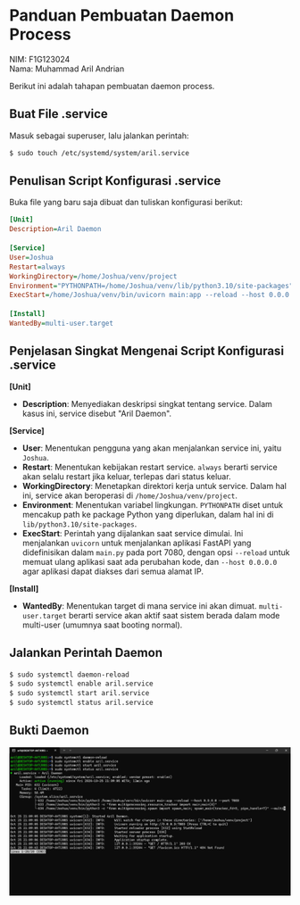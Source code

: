 # Panduan Pembuatan Daemon Process
NIM: F1G123024  
Nama: Muhammad Aril Andrian

Berikut ini adalah tahapan pembuatan daemon process.

## Buat File .service
Masuk sebagai superuser, lalu jalankan perintah:
```bash
$ sudo touch /etc/systemd/system/aril.service
```

## Penulisan Script Konfigurasi .service
Buka file yang baru saja dibuat dan tuliskan konfigurasi berikut:
```ini
[Unit]
Description=Aril Daemon

[Service]
User=Joshua
Restart=always
WorkingDirectory=/home/Joshua/venv/project
Environment="PYTHONPATH=/home/Joshua/venv/lib/python3.10/site-packages"
ExecStart=/home/Joshua/venv/bin/uvicorn main:app --reload --host 0.0.0.0 --port 7080

[Install]
WantedBy=multi-user.target
```

## Penjelasan Singkat Mengenai Script Konfigurasi .service
**[Unit]**  
- **Description**: Menyediakan deskripsi singkat tentang service. Dalam kasus ini, service disebut "Aril Daemon".

**[Service]**  
- **User**: Menentukan pengguna yang akan menjalankan service ini, yaitu `Joshua`.
- **Restart**: Menentukan kebijakan restart service. `always` berarti service akan selalu restart jika keluar, terlepas dari status keluar.
- **WorkingDirectory**: Menetapkan direktori kerja untuk service. Dalam hal ini, service akan beroperasi di `/home/Joshua/venv/project`.
- **Environment**: Menentukan variabel lingkungan. `PYTHONPATH` diset untuk mencakup path ke package Python yang diperlukan, dalam hal ini di `lib/python3.10/site-packages`.
- **ExecStart**: Perintah yang dijalankan saat service dimulai. Ini menjalankan `uvicorn` untuk menjalankan aplikasi FastAPI yang didefinisikan dalam `main.py` pada port 7080, dengan opsi `--reload` untuk memuat ulang aplikasi saat ada perubahan kode, dan `--host 0.0.0.0` agar aplikasi dapat diakses dari semua alamat IP.

**[Install]**  
- **WantedBy**: Menentukan target di mana service ini akan dimuat. `multi-user.target` berarti service akan aktif saat sistem berada dalam mode multi-user (umumnya saat booting normal).

## Jalankan Perintah Daemon
```bash
$ sudo systemctl daemon-reload 
$ sudo systemctl enable aril.service 
$ sudo systemctl start aril.service
$ sudo systemctl status aril.service
```

## Bukti Daemon
![Bukti daemon](gambar_aril.png)
